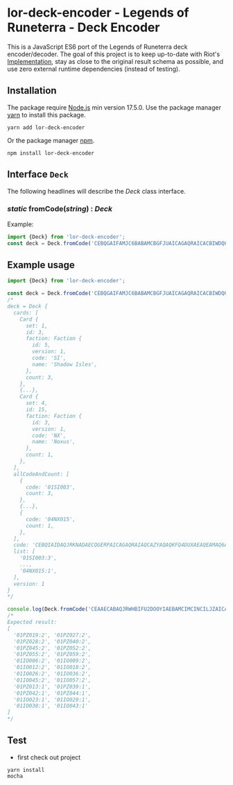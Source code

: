 # lor-deck-encoder - Legends of Runeterra - Deck Encoder

This is a JavaScript ES6 port of the Legends of Runeterra deck encoder/decoder. The goal of this project is to keep up-to-date with Riot's [Implementation](https://github.com/RiotGames/LoRDeckCodes), stay as close to the original result schema as possible, and use zero external runtime dependencies (instead of testing).

## Installation

The package require [Node.js](https://nodejs.org/en/) min version 17.5.0.
Use the package manager [yarn](https://yarnpkg.com/) to install this package.

```
yarn add lor-deck-encoder
```

Or the package manager [npm](https://www.npmjs.com/).

```
npm install lor-deck-encoder
```
## Interface `Deck`

The following headlines will describe the _Deck_ class interface.

### _static_ fromCode(_string_) : _Deck_

Example:
```js
import {Deck} from 'lor-deck-encoder';
const deck = Deck.fromCode('CEBQGAIFAMJC6BABAMCBGFJUAICAGAQRAICACBIWDQOS4AIBAM4AEAIEAUIQEBADAEHQ');
```

## Example usage

```js
import {Deck} from 'lor-deck-encoder';

const deck = Deck.fromCode('CEBQGAIFAMJC6BABAMCBGFJUAICAGAQRAICACBIWDQOS4AIBAM4AEAIEAUIQEBADAEHQ');
/*
deck = Deck {
  cards: [
    Card {
      set: 1,
      id: 3,
      faction: Faction {
        id: 5,
        version: 1,
        code: 'SI',
        name: 'Shadow Isles',
      },
      count: 3,
    },
    {...},
    Card {
      set: 4,
      id: 15,
      faction: Faction {
        id: 3,
        version: 1,
        code: 'NX',
        name: 'Noxus',
      },
      count: 1,
    },
  ],
  allCodeAndCount: [
    {
      code: '01SI003',
      count: 3,
    },
    {...},
    {
      code: '04NX015',
      count: 1,
    },
  ],
  code: 'CEBQIAIDAQJRKNADAECQGERPAICAGAQRAIAQCAZYAQAQKFQ4DUXAEAQEAMAQ6AIEAUIQ',
  list: [
    '01SI003:3',
    ...,
    '04NX015:1',
  ],
  version: 1
}
*/

console.log(Deck.fromCode('CEAAECABAQJRWHBIFU2DOOYIAEBAMCIMCINCILJZAICACBANE4VCYBABAILR2HRL').list);
/*
Expected result:
[
  '01PZ019:2', '01PZ027:2',
  '01PZ028:2', '01PZ040:2',
  '01PZ045:2', '01PZ052:2',
  '01PZ055:2', '01PZ059:2',
  '01IO006:2', '01IO009:2',
  '01IO012:2', '01IO018:2',
  '01IO026:2', '01IO036:2',
  '01IO045:2', '01IO057:2',
  '01PZ013:1', '01PZ039:1',
  '01PZ042:1', '01PZ044:1',
  '01IO023:1', '01IO029:1',
  '01IO030:1', '01IO043:1'
]
*/
```

## Test

- first check out project

```
yarn install
mocha
```
